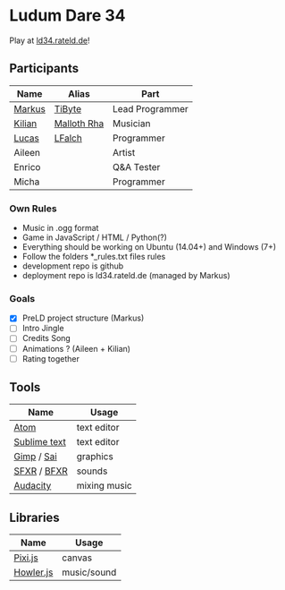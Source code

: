 # Ludum Dare 34
Play at [ld34.rateld.de](http://ld34.rateld.de)!
## Participants
| Name   | Alias                                | Part              |
| ---    | ---                                  | ---               |
| [Markus](https://github.com/tibyte) | [TiByte](http://tibyte.net)          | Lead Programmer   |
| [Kilian](https://github.com/MallothRha) | [Malloth Rha](http://rha.tibyte.net) | Musician          |
| [Lucas](https://github.com/LFalch)  | [LFalch](http://lfalch.com/)         | Programmer        |
| Aileen |                                      | Artist            |
| Enrico |                                      | Q&A Tester        |
| Micha  |                                      | Programmer        |

### Own Rules
- Music in .ogg format
- Game in JavaScript / HTML / Python(?)
- Everything should be working on Ubuntu (14.04+) and Windows (7+)
- Follow the folders \*\_rules.txt files rules
- development repo is github
- deployment repo is ld34.rateld.de (managed by Markus)

### Goals
- [x] PreLD project structure (Markus)
- [ ] Intro Jingle
- [ ] Credits Song
- [ ] Animations ? (Aileen + Kilian)
- [ ] Rating together

## Tools
| Name          | Usage         |
| ---           | ---           |
| [Atom](http://atom.io/)          | text editor   |
| [Sublime text](http://www.sublimetext.com/)  | text editor   |
| [Gimp](http://www.gimp.org/) / [Sai](http://systemax.jp/en/sai/)    | graphics      |
| [SFXR](https://github.com/grimfang4/sfxr) / [BFXR](http://www.bfxr.net/)   | sounds        |
| [Audacity](http://audacityteam.org/)      | mixing music  |

## Libraries
| Name                                                | Usage         |
| ---                                                 | ---           |
| [Pixi.js](https://github.com/pixijs/pixi.js)        | canvas        |
| [Howler.js](https://github.com/goldfire/howler.js/) | music/sound   |
